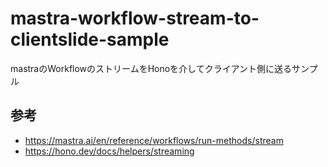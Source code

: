 # mastra-workflow-stream-to-clientslide-sample

mastraのWorkflowのストリームをHonoを介してクライアント側に送るサンプル

## 参考

- https://mastra.ai/en/reference/workflows/run-methods/stream
- https://hono.dev/docs/helpers/streaming
